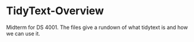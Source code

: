 # TidyText-Overview

Midterm for DS 4001. The files give a rundown of what tidytext is and how we can use it.

